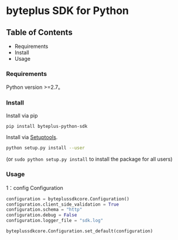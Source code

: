 # byteplus SDK for Python

## Table of Contents

* Requirements
* Install
* Usage

### Requirements ###

Python version >=2.7。

### Install ###

Install via pip
```sh
pip install byteplus-python-sdk
```

Install via [Setuptools](http://pypi.python.org/pypi/setuptools).

```sh
python setup.py install --user
```

(or `sudo python setup.py install` to install the package for all users)


### Usage ###
1：config Configuration 
```python
configuration = byteplussdkcore.Configuration()
configuration.client_side_validation = True  
configuration.schema = "http" 
configuration.debug = False 
configuration.logger_file = "sdk.log"

byteplussdkcore.Configuration.set_default(configuration)
```

